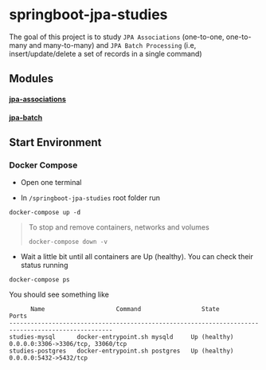 # springboot-jpa-studies

The goal of this project is to study `JPA Associations` (one-to-one, one-to-many and many-to-many) and
`JPA Batch Processing` (i.e, insert/update/delete a set of records in a single command) 

## Modules

#### [jpa-associations](https://github.com/ivangfr/springboot-jpa-studies/tree/master/jpa-associations#jpa-associations)
#### [jpa-batch](https://github.com/ivangfr/springboot-jpa-studies/tree/master/jpa-batch#jpa-batch)

## Start Environment

### Docker Compose

- Open one terminal

- In `/springboot-jpa-studies` root folder run
```
docker-compose up -d
```
> To stop and remove containers, networks and volumes
>```
>docker-compose down -v
>```

- Wait a little bit until all containers are Up (healthy). You can check their status running
```
docker-compose ps
```

You should see something like
```
      Name                    Command                 State                     Ports              
---------------------------------------------------------------------------------------------------
studies-mysql      docker-entrypoint.sh mysqld     Up (healthy)   0.0.0.0:3306->3306/tcp, 33060/tcp
studies-postgres   docker-entrypoint.sh postgres   Up (healthy)   0.0.0.0:5432->5432/tcp
```
